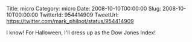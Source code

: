 Title: micro
Category: micro
Date: 2008-10-10T00:00:00
Slug: 2008-10-10T00:00:00
TwitterId: 954414909
TweetUrl: https://twitter.com/mark_philpot/status/954414909

I know! For Halloween, I'll dress up as the Dow Jones Index!